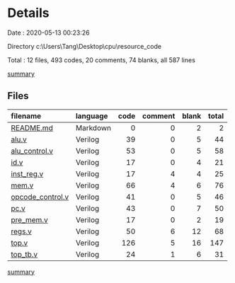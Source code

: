 # Details

Date : 2020-05-13 00:23:26

Directory c:\Users\Tang\Desktop\cpu\resource_code

Total : 12 files,  493 codes, 20 comments, 74 blanks, all 587 lines

[summary](results.md)

## Files
| filename | language | code | comment | blank | total |
| :--- | :--- | ---: | ---: | ---: | ---: |
| [README.md](/README.md) | Markdown | 0 | 0 | 2 | 2 |
| [alu.v](/alu.v) | Verilog | 39 | 0 | 5 | 44 |
| [alu_control.v](/alu_control.v) | Verilog | 53 | 0 | 5 | 58 |
| [id.v](/id.v) | Verilog | 17 | 0 | 4 | 21 |
| [inst_reg.v](/inst_reg.v) | Verilog | 17 | 4 | 4 | 25 |
| [mem.v](/mem.v) | Verilog | 66 | 4 | 6 | 76 |
| [opcode_control.v](/opcode_control.v) | Verilog | 41 | 0 | 5 | 46 |
| [pc.v](/pc.v) | Verilog | 43 | 0 | 7 | 50 |
| [pre_mem.v](/pre_mem.v) | Verilog | 17 | 0 | 2 | 19 |
| [regs.v](/regs.v) | Verilog | 50 | 6 | 12 | 68 |
| [top.v](/top.v) | Verilog | 126 | 5 | 16 | 147 |
| [top_tb.v](/top_tb.v) | Verilog | 24 | 1 | 6 | 31 |

[summary](results.md)